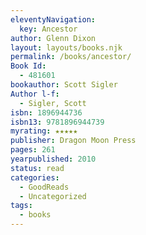 ```yaml
---
eleventyNavigation:
  key: Ancestor
author: Glenn Dixon
layout: layouts/books.njk
permalink: /books/ancestor/
Book Id:
  - 481601
bookauthor: Scott Sigler
Author l-f:
  - Sigler, Scott
isbn: 1896944736
isbn13: 9781896944739
myrating: ★★★★★
publisher: Dragon Moon Press
pages: 261
yearpublished: 2010
status: read
categories:
  - GoodReads
  - Uncategorized
tags:
  - books
---
```

